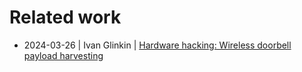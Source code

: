 # Related work

- 2024-03-26 | Ivan Glinkin | [Hardware hacking: Wireless doorbell payload harvesting](https://www.ivanglinkin.com/hardware-hacking-wireless-doorbell-payload-harvesting/)
